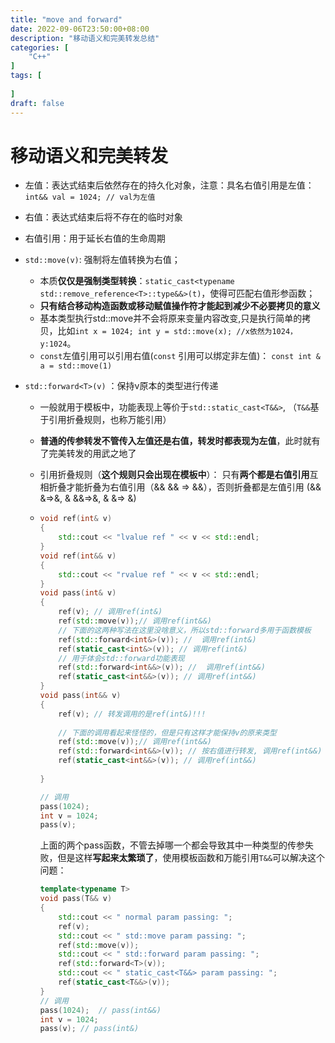 ```yaml
---
title: "move and forward"
date: 2022-09-06T23:50:00+08:00
description: "移动语义和完美转发总结"
categories: [
	"C++"
]	
tags: [
   
]
draft: false
---
```


# 移动语义和完美转发

+ 左值：表达式结束后依然存在的持久化对象，注意：具名右值引用是左值：`int&& val = 1024; // val为左值`

+ 右值：表达式结束后将不存在的临时对象

+ 右值引用：用于延长右值的生命周期

+ `std::move(v)`: 强制将左值转换为右值；

  + 本质**仅仅是强制类型转换**：`static_cast<typename std::remove_reference<T>::type&&>(t)`，使得可匹配右值形参函数；
  + **只有结合移动构造函数或移动赋值操作符才能起到减少不必要拷贝的意义**
  + 基本类型执行std::move并不会将原来变量内容改变,只是执行简单的拷贝，比如`int x = 1024; int y = std::move(x); //x依然为1024， y:1024`。
  + `const`左值引用可以引用右值(`const` 引用可以绑定非左值)： `const int & a = std::move(1)`

+ `std::forward<T>(v)` ：保持v原本的类型进行传递

  + 一般就用于模板中，功能表现上等价于`std::static_cast<T&&>`, （`T&&`基于引用折叠规则，也称万能引用）

  + **普通的传参转发不管传入左值还是右值，转发时都表现为左值**，此时就有了完美转发的用武之地了

  + 引用折叠规则（**这个规则只会出现在模板中**）： 只有**两个都是右值引用**互相折叠才能折叠为右值引用（&& && => &&），否则折叠都是左值引用 (&& &=>&, & &&=>&, & &=> &)

  + ```cpp
    void ref(int& v)
    {
        std::cout << "lvalue ref " << v << std::endl;
    }
    void ref(int&& v)
    {
        std::cout << "rvalue ref " << v << std::endl;
    }
    void pass(int& v)
    {
        ref(v); // 调用ref(int&)
        ref(std::move(v));// 调用ref(int&&)
        // 下面的这两种写法在这里没啥意义，所以std::forward多用于函数模板
        ref(std::forward<int&>(v)); //  调用ref(int&)
        ref(static_cast<int&>(v)); // 调用ref(int&)
        // 用于体会std::forward功能表现
        ref(std::forward<int&&>(v)); //  调用ref(int&&)
        ref(static_cast<int&&>(v)); // 调用ref(int&&)
    }
    void pass(int&& v)
    {
        ref(v); // 转发调用的是ref(int&)!!!
        
        // 下面的调用看起来怪怪的，但是只有这样才能保持v的原来类型
        ref(std::move(v));// 调用ref(int&&)
        ref(std::forward<int&&>(v)); // 按右值进行转发, 调用ref(int&&)
        ref(static_cast<int&&>(v)); // 调用ref(int&&)
       
    }
    
    // 调用
    pass(1024); 
    int v = 1024;
    pass(v); 
    ```

    上面的两个pass函数，不管去掉哪一个都会导致其中一种类型的传参失败，但是这样**写起来太繁琐了**，使用模板函数和万能引用`T&&`可以解决这个问题：

    ```cpp
    template<typename T>
    void pass(T&& v)
    {
        std::cout << " normal param passing: ";
        ref(v);
        std::cout << " std::move param passing: ";
        ref(std::move(v));
        std::cout << " std::forward param passing: ";
        ref(std::forward<T>(v));
        std::cout << " static_cast<T&&> param passing: ";
        ref(static_cast<T&&>(v));
    }
    // 调用
    pass(1024);  // pass(int&&)
    int v = 1024;
    pass(v); // pass(int&)
    ```

    

    



